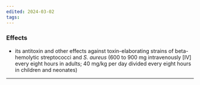 ```yaml
---
edited: 2024-03-02
tags:
---
```

### Effects
- its antitoxin and other effects against toxin-elaborating strains of beta-hemolytic streptococci and _S. aureus_ (600 to 900 mg intravenously [IV] every eight hours in adults; 40 mg/kg per day divided every eight hours in children and neonates)

---
